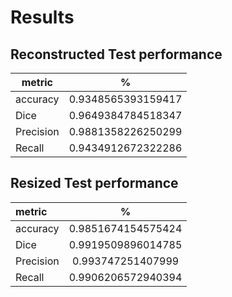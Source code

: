# Results

## Reconstructed Test performance

| metric | % |
| ------ | :-: |
| accuracy | 0.9348565393159417 |
| Dice | 0.9649384784518347 |
| Precision | 0.9881358226250299 |
| Recall |0.9434912672322286 |  

## Resized Test performance

| metric | % |
| :------ | :-:|
| accuracy | 0.9851674154575424 |
| Dice | 0.9919509896014785 |
| Precision | 0.993747251407999 |
| Recall |0.9906206572940394 |
